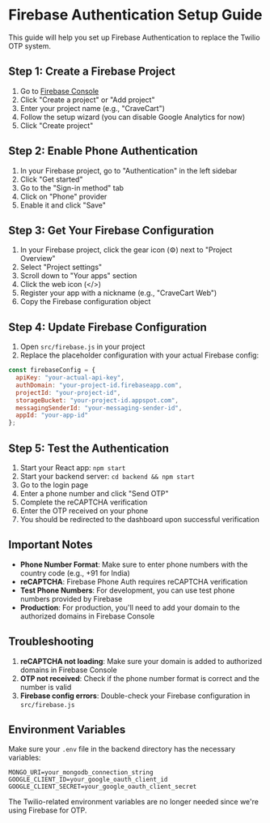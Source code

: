 # Firebase Authentication Setup Guide

This guide will help you set up Firebase Authentication to replace the Twilio OTP system.

## Step 1: Create a Firebase Project

1. Go to [Firebase Console](https://console.firebase.google.com/)
2. Click "Create a project" or "Add project"
3. Enter your project name (e.g., "CraveCart")
4. Follow the setup wizard (you can disable Google Analytics for now)
5. Click "Create project"

## Step 2: Enable Phone Authentication

1. In your Firebase project, go to "Authentication" in the left sidebar
2. Click "Get started"
3. Go to the "Sign-in method" tab
4. Click on "Phone" provider
5. Enable it and click "Save"

## Step 3: Get Your Firebase Configuration

1. In your Firebase project, click the gear icon (⚙️) next to "Project Overview"
2. Select "Project settings"
3. Scroll down to "Your apps" section
4. Click the web icon (</>)
5. Register your app with a nickname (e.g., "CraveCart Web")
6. Copy the Firebase configuration object

## Step 4: Update Firebase Configuration

1. Open `src/firebase.js` in your project
2. Replace the placeholder configuration with your actual Firebase config:

```javascript
const firebaseConfig = {
  apiKey: "your-actual-api-key",
  authDomain: "your-project-id.firebaseapp.com",
  projectId: "your-project-id",
  storageBucket: "your-project-id.appspot.com",
  messagingSenderId: "your-messaging-sender-id",
  appId: "your-app-id"
};
```

## Step 5: Test the Authentication

1. Start your React app: `npm start`
2. Start your backend server: `cd backend && npm start`
3. Go to the login page
4. Enter a phone number and click "Send OTP"
5. Complete the reCAPTCHA verification
6. Enter the OTP received on your phone
7. You should be redirected to the dashboard upon successful verification

## Important Notes

- **Phone Number Format**: Make sure to enter phone numbers with the country code (e.g., +91 for India)
- **reCAPTCHA**: Firebase Phone Auth requires reCAPTCHA verification
- **Test Phone Numbers**: For development, you can use test phone numbers provided by Firebase
- **Production**: For production, you'll need to add your domain to the authorized domains in Firebase Console

## Troubleshooting

1. **reCAPTCHA not loading**: Make sure your domain is added to authorized domains in Firebase Console
2. **OTP not received**: Check if the phone number format is correct and the number is valid
3. **Firebase config errors**: Double-check your Firebase configuration in `src/firebase.js`

## Environment Variables

Make sure your `.env` file in the backend directory has the necessary variables:

```
MONGO_URI=your_mongodb_connection_string
GOOGLE_CLIENT_ID=your_google_oauth_client_id
GOOGLE_CLIENT_SECRET=your_google_oauth_client_secret
```

The Twilio-related environment variables are no longer needed since we're using Firebase for OTP. 